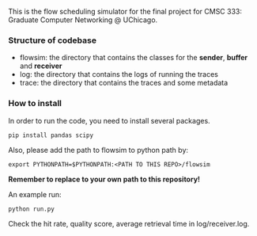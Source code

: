 This is the flow scheduling simulator for the final project for CMSC 333: Graduate Computer Networking @ UChicago. 

### Structure of codebase
- flowsim: the directory that contains the classes for the **sender**, **buffer** and **receiver** 
- log: the directory that contains the logs of running the traces 
- trace: the directory that contains the traces and some metadata

### How to install 

In order to run the code, you need to install several packages.

```
pip install pandas scipy
```

Also, please add the path to flowsim to python path by: 
```
export PYTHONPATH=$PYTHONPATH:<PATH TO THIS REPO>/flowsim
```
**Remember to replace <PATH TO THIS REPO> to your own path to this repository!**

An example run: 

```
python run.py
```
Check the hit rate, quality score, average retrieval time in log/receiver.log. 

